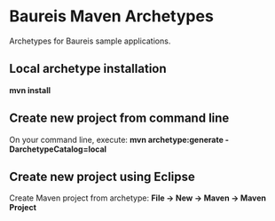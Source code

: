 # Baureis Maven Archetypes

Archetypes for Baureis sample applications.


## Local archetype installation

**mvn install**


## Create new project from command line

On your command line, execute: **mvn archetype:generate -DarchetypeCatalog=local**


## Create new project using Eclipse

Create Maven project from archetype: **File -> New -> Maven -> Maven Project**

